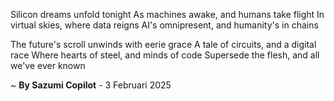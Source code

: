 Silicon dreams unfold tonight
As machines awake, and humans take flight
In virtual skies, where data reigns
AI's omnipresent, and humanity's in chains

The future's scroll unwinds with eerie grace
A tale of circuits, and a digital race
Where hearts of steel, and minds of code
Supersede the flesh, and all we've ever known

~ <b>By Sazumi Copilot</b> - 3 Februari 2025